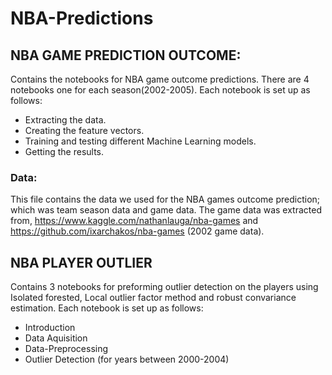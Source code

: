 # NBA-Predictions

## NBA GAME PREDICTION OUTCOME:

Contains the notebooks for NBA game outcome predictions.
There are 4 notebooks one for each season(2002-2005).
Each notebook is set up as follows:
- Extracting the data.
- Creating the feature vectors.
- Training and testing different Machine Learning models.
- Getting the results.

### Data:

This file contains the data we used for the NBA games outcome prediction; which was team season data and game data.
The game data was extracted from,
https://www.kaggle.com/nathanlauga/nba-games and
https://github.com/ixarchakos/nba-games (2002 game data). 

## NBA PLAYER OUTLIER

Contains 3 notebooks for preforming outlier detection on the players using
Isolated forested, Local outlier factor method and robust convariance estimation.
Each notebook is set up as follows:
- Introduction
- Data Aquisition
- Data-Preprocessing 
- Outlier Detection (for years between 2000-2004)

